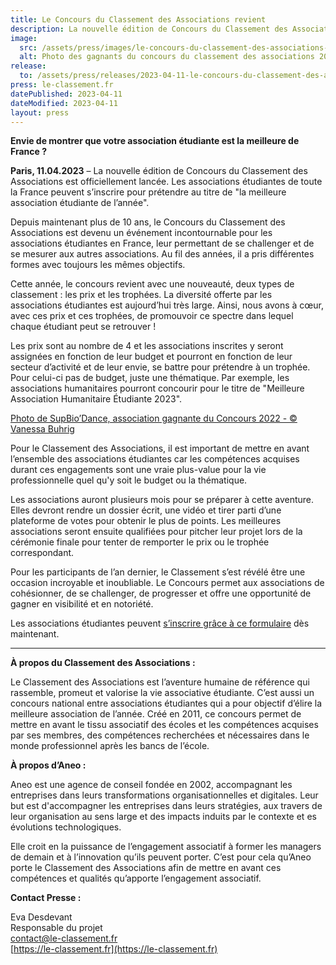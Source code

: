 ```yaml
---
title: Le Concours du Classement des Associations revient
description: La nouvelle édition de Concours du Classement des Associations est officiellement lancée. Les associations étudiantes de toute la France peuvent s’inscrire pour prétendre au titre de "la meilleure association étudiante de l’année".
image:
  src: /assets/press/images/le-concours-du-classement-des-associations-revient/cover.webp
  alt: Photo des gagnants du concours du classement des associations 2022
release:
  to: /assets/press/releases/2023-04-11-le-concours-du-classement-des-associations-revient.pdf
press: le-classement.fr
datePublished: 2023-04-11
dateModified: 2023-04-11
layout: press
---
```


**Envie de montrer que votre association étudiante est la meilleure de France ?**

**Paris, 11.04.2023** – La nouvelle édition de Concours du Classement des Associations est officiellement lancée. Les associations étudiantes de toute la France peuvent s’inscrire pour prétendre au titre de "la meilleure association étudiante de l’année".

Depuis maintenant plus de 10 ans, le Concours du Classement des Associations est devenu un événement incontournable pour les associations étudiantes en France, leur permettant de se challenger et de se mesurer aux autres associations. Au fil des années, il a pris différentes formes avec toujours les mêmes objectifs.

Cette année, le concours revient avec une nouveauté, deux types de classement : les prix et les trophées. La diversité offerte par les associations étudiantes est aujourd’hui très large. Ainsi, nous avons à cœur, avec ces prix et ces trophées, de promouvoir ce spectre dans lequel chaque étudiant peut se retrouver !

Les prix sont au nombre de 4 et les associations inscrites y seront assignées en fonction de leur budget et pourront en fonction de leur secteur d’activité et de leur envie, se battre pour prétendre à un trophée. Pour celui-ci pas de budget, juste une thématique. Par exemple, les associations humanitaires pourront concourir pour le titre de "Meilleure Association Humanitaire Étudiante 2023".

[Photo de SupBio’Dance, association gagnante du Concours 2022 - © Vanessa Buhrig](/assets/press/images/le-concours-du-classement-des-associations-revient/content.webp)

Pour le Classement des Associations, il est important de mettre en avant l’ensemble des associations étudiantes car les compétences acquises durant ces engagements sont une vraie plus-value pour la vie professionnelle quel qu'y soit le budget ou la thématique.

Les associations auront plusieurs mois pour se préparer à cette aventure. Elles devront rendre un dossier écrit, une vidéo et tirer parti d’une plateforme de votes pour obtenir le plus de points. Les meilleures associations seront ensuite qualifiées pour pitcher leur projet lors de la cérémonie finale pour tenter de remporter le prix ou le trophée correspondant.

Pour les participants de l’an dernier, le Classement s’est révélé être une occasion incroyable et inoubliable. Le Concours permet aux associations de cohésionner, de se challenger, de progresser et offre une opportunité de gagner en visibilité et en notoriété.

Les associations étudiantes peuvent [s’inscrire grâce à ce formulaire](https://forms.office.com/e/CzXvK04gwj) dès maintenant.


---

**À propos du Classement des Associations :**

Le Classement des Associations est l’aventure humaine de référence qui rassemble, promeut et valorise la vie associative étudiante. C’est aussi un concours national entre associations étudiantes qui a pour objectif d’élire la meilleure association de l’année. Créé en 2011, ce concours permet de mettre en avant le tissu associatif des écoles et les compétences acquises par ses membres, des compétences recherchées et nécessaires dans le monde professionnel après les bancs de l’école.

**À propos d’Aneo :**

Aneo est une agence de conseil fondée en 2002, accompagnant les entreprises dans leurs transformations organisationnelles et digitales. Leur but est d'accompagner les entreprises dans leurs stratégies, aux travers de leur organisation au sens large et des impacts induits par le contexte et es évolutions technologiques.

Elle croit en la puissance de l’engagement associatif à former les managers de demain et à l’innovation qu’ils peuvent porter. C’est pour cela qu’Aneo porte le Classement des Associations afin de mettre en avant ces compétences et qualités qu’apporte l’engagement associatif.

**Contact Presse :**

Eva Desdevant<br />
Responsable du projet<br />
[contact@le-classement.fr](mailto:contact@le-classement.fr)<br />
[https://le-classement.fr](https://le-classement.fr)
